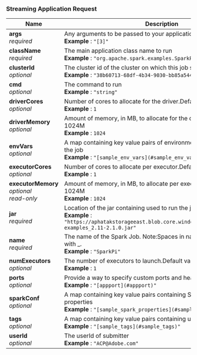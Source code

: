 
<a name="streaming-application-request"></a>
### Streaming Application Request

|Name|Description|Schema|
|---|---|---|
|**args**  <br>*required*|Any arguments to be passed to your application  <br>**Example** : `"[3]"`|< string > array|
|**className**  <br>*required*|The main application class name to run  <br>**Example** : `"org.apache.spark.examples.SparkPi"`|string|
|**clusterId**  <br>*optional*|The cluster id of the cluster on which this job should be run  <br>**Example** : `"38b60713-68df-4b34-9030-bb85a5447bcd"`|string|
|**cmd**  <br>*optional*|The command to run  <br>**Example** : `"string"`|string|
|**driverCores**  <br>*optional*|Number of cores to allocate for the driver.Default value: 1  <br>**Example** : `1`|integer (int32)|
|**driverMemory**  <br>*optional*|Amount of memory, in MB, to allocate for the driver.Default value: 1024M  <br>**Example** : `1024`|integer (int32)|
|**envVars**  <br>*optional*|A map containing key value pairs of environment variables needed for the job  <br>**Example** : `"[sample_env_vars](#sample_env_vars)"`|[sample_env_vars](sample_env_vars.md#sample_env_vars)|
|**executorCores**  <br>*optional*|Number of cores to allocate per executor.Default value: 1  <br>**Example** : `1`|integer (int32)|
|**executorMemory**  <br>*optional*  <br>*read-only*|Amount of memory, in MB, to allocate per executor.Default value: 1024M  <br>**Example** : `1024`|integer (int32)|
|**jar**  <br>*required*|Location of the jar containing used to run the job  <br>**Example** : `"https://aphatakstorageeast.blob.core.windows.net/campaign/spark-examples_2.11-2.1.0.jar"`|string|
|**name**  <br>*required*|The name of the Spark Job. Note:Spaces in name will be replaced with _.  <br>**Example** : `"SparkPi"`|string|
|**numExecutors**  <br>*optional*|The number of executors to launch.Default value: 1  <br>**Example** : `1`|integer (int32)|
|**ports**  <br>*optional*|Provide a way to specify custom ports and healthCheck information  <br>**Example** : `"[appport](#appport)"`|[AppPort](AppPort.md#appport)|
|**sparkConf**  <br>*optional*|A map containing key value pairs containing Spark configuration properties  <br>**Example** : `"[sample_spark_properties](#sample_spark_properties)"`|[sample_spark_properties](sample_spark_properties.md#sample_spark_properties)|
|**tags**  <br>*optional*|A map containing key value pairs containing user specified tags  <br>**Example** : `"[sample_tags](#sample_tags)"`|[sample_tags](sample_tags.md#sample_tags)|
|**userId**  <br>*optional*|The userId of submitter  <br>**Example** : `"ACP@Adobe.com"`|string|



